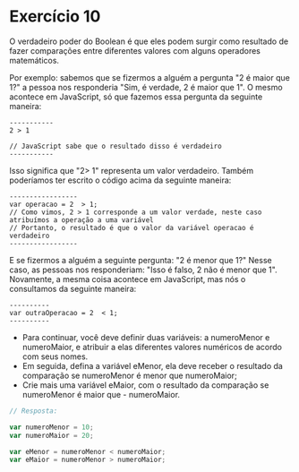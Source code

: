 

# Exercício 10

O verdadeiro poder do Boolean é que eles podem surgir como resultado de fazer comparações entre diferentes valores com alguns operadores matemáticos.

Por exemplo: sabemos que se fizermos a alguém a pergunta "2 é maior que 1?" a pessoa nos responderia "Sim, é verdade, 2 é maior que 1". O mesmo acontece em JavaScript, só que fazemos essa pergunta da seguinte maneira:

    -----------
    2 > 1
    
    // JavaScript sabe que o resultado disso é verdadeiro
    -----------

Isso significa que "2> 1" representa um valor verdadeiro. Também poderíamos ter escrito o código acima da seguinte maneira:

    -----------------
    var operacao = 2  > 1;
    // Como vimos, 2 > 1 corresponde a um valor verdade, neste caso atribuímos a operação a uma variável
    // Portanto, o resultado é que o valor da variável operacao é verdadeiro
    -----------------
 
 

E se fizermos a alguém a seguinte pergunta: "2 é menor que 1?" Nesse caso, as pessoas nos responderiam: "Isso é falso, 2 não é menor que 1". Novamente, a mesma coisa acontece em JavaScript, mas nós o consultamos da seguinte maneira:

    ----------
    var outraOperacao = 2  < 1;
    ----------
 
 

- Para continuar, você deve definir duas variáveis: 
    a numeroMenor e numeroMaior, e atribuir a elas diferentes valores numéricos de acordo com seus nomes.
- Em seguida, defina a variável eMenor, ela deve receber o resultado da comparação se numeroMenor é menor que numeroMaior; 
- Crie mais uma variável eMaior, com o resultado da comparação se numeroMenor é maior que - numeroMaior.

```javascript
// Resposta:

var numeroMenor = 10;
var numeroMaior = 20;

var eMenor = numeroMenor < numeroMaior;
var eMaior = numeroMenor > numeroMaior;
```